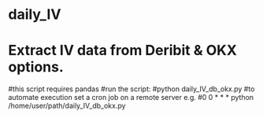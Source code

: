 # daily_IV
# Extract IV data from Deribit &amp; OKX options.

#this script requires pandas
#run the script:
#python daily_IV_db_okx.py
#to automate execution set a cron job on a remote server e.g.
#0 0 * * * python /home/user/path/daily_IV_db_okx.py
